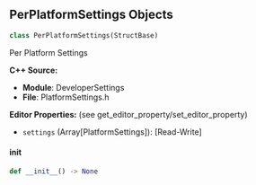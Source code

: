 ## PerPlatformSettings Objects

```python
class PerPlatformSettings(StructBase)
```

Per Platform Settings

**C++ Source:**

- **Module**: DeveloperSettings
- **File**: PlatformSettings.h

**Editor Properties:** (see get_editor_property/set_editor_property)

- ``settings`` (Array[PlatformSettings]):  [Read-Write]

<a id="unreal.PerPlatformSettings.__init__"></a>

#### __init__

```python
def __init__() -> None
```

<a id="unreal.KeyBind"></a>